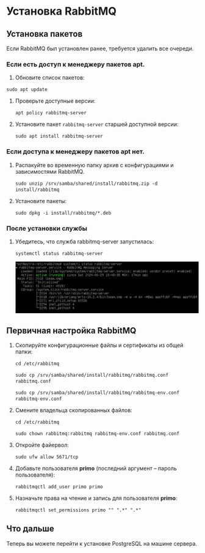 # Установка RabbitMQ 

## Установка пакетов

Если RabbitMQ был установлен ранее, требуется удалить все очереди.

### Если есть доступ к менеджеру пакетов apt.
1.	Обновите список пакетов:
   ```
   sudo apt update
   ```
1. Проверьте доступные версии:
   ```
   apt policy rabbitmq-server
   ```
1. Установите пакет `rabbitmq-server` старшей доступной версии:
   ```
   sudo apt install rabbitmq-server
   ```

### Если доступа к менеджеру пакетов apt нет.
1.	Распакуйте во временную папку архив с конфигурациями и зависимостями RabbitMQ.
    ```
    sudo unzip /srv/samba/shared/install/rabbitmq.zip -d install/rabbitmq
    ```
1.	Установите пакеты:
    ```
    sudo dpkg -i install/rabbitmq/*.deb
    ```

### После установки службы
1. Убедитесь, что служба rabbitmq-server запустилась:
   ```
   systemctl status rabbitmq-server
   ```

   ![](<../../../../.gitbook/assets1/primo-ai/install/rabbit/rabbit-1.png>)


## Первичная настройка RabbitMQ

1. Скопируйте конфигурационные файлы и сертификаты из общей папки:
   ```
   cd /etc/rabbitmq
   ```
   ```
   sudo cp /srv/samba/shared/install/rabbitmq/rabbitmq.conf rabbitmq.conf
   ```
   ```
   sudo cp /srv/samba/shared/install/rabbitmq/rabbitmq-env.conf rabbitmq-env.conf
   ```
1. Смените владельца скопированных файлов:
   ```
   cd /etc/rabbitmq
   ```
   ```
   sudo chown rabbitmq:rabbitmq rabbitmq-env.conf rabbitmq.conf
   ```
1. Откройте файервол:
   ```
   sudo ufw allow 5671/tcp
   ```
1. Добавьте пользователя **primo** (последний аргумент – пароль пользователя):
   ```
   rabbitmqctl add_user primo primo
   ```
1. Назначьте права на чтение и запись для пользователя **primo**:
   ```
   rabbitmqctl set_permissions primo "" ".*" ".*"
   ```

## Что дальше

Теперь вы можете перейти к установке PostgreSQL на машине сервера.
